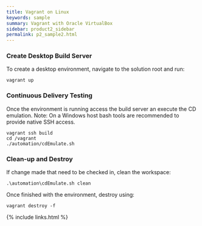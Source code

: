 ```yaml
---
title: Vagrant on Linux
keywords: sample
summary: Vagrant with Oracle VirtualBox
sidebar: product2_sidebar
permalink: p2_sample2.html
---
```


### Create Desktop Build Server

To create a desktop environment, navigate to the solution root and run:

    vagrant up

### Continuous Delivery Testing

Once the environment is running access the build server an execute the CD emulation. Note: On a Windows host bash tools are recommended to provide native SSH access.

    vagrant ssh build
    cd /vagrant
    ./automation/cdEmulate.sh

### Clean-up and Destroy

If change made that need to be checked in, clean the workspace:

    .\automation\cdEmulate.sh clean

Once finished with the environment, destroy using:

    vagrant destroy -f

{% include links.html %}
